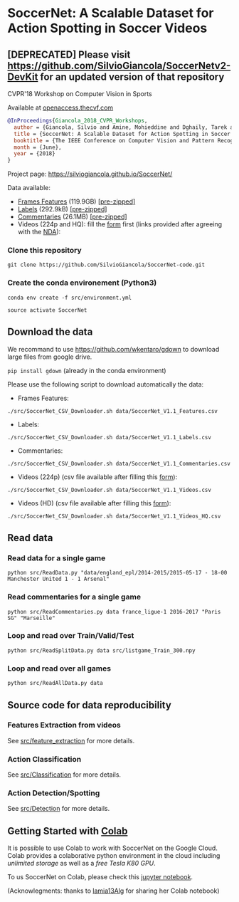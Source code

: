 # SoccerNet: A Scalable Dataset for Action Spotting in Soccer Videos

## [DEPRECATED] Please visit https://github.com/SilvioGiancola/SoccerNetv2-DevKit for an updated version of that repository

CVPR'18 Workshop on Computer Vision in Sports

Available at [openaccess.thecvf.com](http://openaccess.thecvf.com/content_cvpr_2018_workshops/papers/w34/Giancola_SoccerNet_A_Scalable_CVPR_2018_paper.pdf)

```bibtex
@InProceedings{Giancola_2018_CVPR_Workshops,
  author = {Giancola, Silvio and Amine, Mohieddine and Dghaily, Tarek and Ghanem, Bernard},
  title = {SoccerNet: A Scalable Dataset for Action Spotting in Soccer Videos},
  booktitle = {The IEEE Conference on Computer Vision and Pattern Recognition (CVPR) Workshops},
  month = {June},
  year = {2018}
}
```

Project page: https://silviogiancola.github.io/SoccerNet/

Data available:

- [Frames Features](https://drive.google.com/drive/folders/1qkIeQCGaHg0_CUCHvh3hQFTlq26D20Ts?usp=sharing) (119.9GB)
[[pre-zipped]](https://drive.google.com/file/d/1FDyrfnp8dsF7cd_NyzdTHA-EFIK_TvKK/view?usp=sharing)
- [Labels](https://drive.google.com/drive/folders/1j95bI6G8q434K22wxWRvz2ymA8FF3rei?usp=sharing) (292.9kB)
[[pre-zipped]](https://drive.google.com/file/d/10-Y5yqH8YQ0_lvppWPMSLq6SMayuWT4E/view?usp=sharing)
- [Commentaries](https://drive.google.com/drive/folders/1XD7Kiqw7rsmMn6fYDxN82BdlD_HfkF49?usp=sharing) (26.1MB)
[[pre-zipped]](https://drive.google.com/file/d/1BgPwrHzuz5WDZqmll9K2koP0k0932TNW/view?usp=sharing)
- Videos (224p and HQ): fill the [form](https://goo.gl/forms/HXsBbBw6QFMhLvj13) first (links provided after agreeing with the 
[NDA](https://drive.google.com/file/d/1_e9oZ3rp6hHA2Hm2tjUDMBXYqVrlUKwj/view?usp=sharing)):

### Clone this repository

`git clone https://github.com/SilvioGiancola/SoccerNet-code.git`

### Create the conda environement (Python3)

`conda env create -f src/environment.yml`

`source activate SoccerNet`


## Download the data

We recommand to use https://github.com/wkentaro/gdown to download large files from google drive.

`pip install gdown` (already in the conda environment)

Please use the following script to download automatically the data:

 - Frames Features:

`./src/SoccerNet_CSV_Downloader.sh data/SoccerNet_V1.1_Features.csv`

 - Labels:

`./src/SoccerNet_CSV_Downloader.sh data/SoccerNet_V1.1_Labels.csv`

 - Commentaries:

`./src/SoccerNet_CSV_Downloader.sh data/SoccerNet_V1.1_Commentaries.csv`

 - Videos (224p) (csv file available after filling this [form](https://goo.gl/forms/HXsBbBw6QFMhLvj13)):

`./src/SoccerNet_CSV_Downloader.sh data/SoccerNet_V1.1_Videos.csv` 

 - Videos (HD) (csv file available after filling this [form](https://goo.gl/forms/HXsBbBw6QFMhLvj13)):

`./src/SoccerNet_CSV_Downloader.sh data/SoccerNet_V1.1_Videos_HQ.csv`

## Read data

### Read data for a single game

`python src/ReadData.py "data/england_epl/2014-2015/2015-05-17 - 18-00 Manchester United 1 - 1 Arsenal"`

### Read commentaries for a single game

`python src/ReadCommentaries.py data france_ligue-1 2016-2017 "Paris SG" "Marseille"`

### Loop and read over Train/Valid/Test

`python src/ReadSplitData.py data src/listgame_Train_300.npy`

### Loop and read over all games

`python src/ReadAllData.py data`

## Source code for data reproducibility

### Features Extraction from videos

See [src/feature_extraction](src/feature_extraction/) for more details.

### Action Classification

See [src/Classification](src/Classification/) for more details.

### Action Detection/Spotting

See [src/Detection](src/Detection/) for more details.

## Getting Started with [Colab](https://colab.research.google.com/notebooks/welcome.ipynb)

It is possible to use Colab to work with SoccerNet on the Google Cloud.
Colab provides a colaborative python environment in the cloud including *unlimited storage* as well as a *free Tesla K80 GPU*.

To us SoccerNet on Colab, please check this [jupyter notebook](https://colab.research.google.com/drive/0B2t5TGieUKOCZlJ4RXVKc1c5UkZ1V2FPbGliSTJqVW9CSjN3).

(Acknowlegments: thanks to [lamia13Alg](https://github.com/lamia13Alg) for sharing her Colab notebook)

